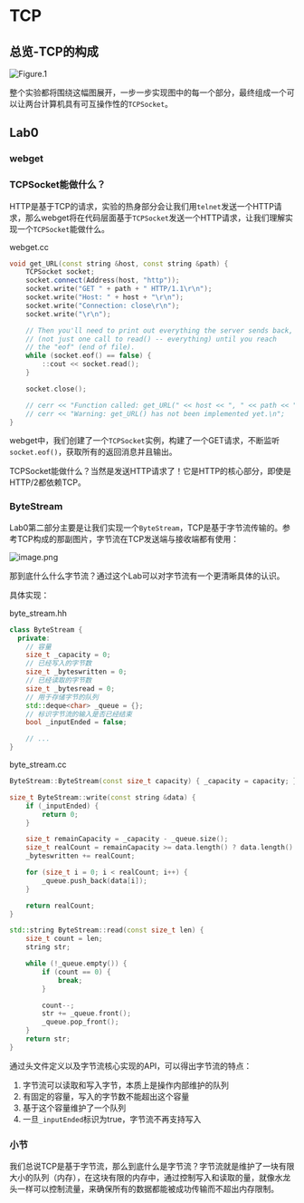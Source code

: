 # TCP

## 总览-TCP的构成

![Figure.1](https://p1-juejin.byteimg.com/tos-cn-i-k3u1fbpfcp/73a28253bb294627b32605addddfeeb2~tplv-k3u1fbpfcp-watermark.image?)

整个实验都将围绕这幅图展开，一步一步实现图中的每一个部分，最终组成一个可以让两台计算机具有可互操作性的`TCPSocket`。

## Lab0
### webget

### TCPSocket能做什么？
HTTP是基于TCP的请求，实验的热身部分会让我们用`telnet`发送一个HTTP请求，那么webget将在代码层面基于`TCPSocket`发送一个HTTP请求，让我们理解实现一个`TCPSocket`能做什么。

webget.cc
```c++
void get_URL(const string &host, const string &path) {
    TCPSocket socket;
    socket.connect(Address(host, "http"));
    socket.write("GET " + path + " HTTP/1.1\r\n");
    socket.write("Host: " + host + "\r\n");
    socket.write("Connection: close\r\n");
    socket.write("\r\n");

    // Then you'll need to print out everything the server sends back,
    // (not just one call to read() -- everything) until you reach
    // the "eof" (end of file).
    while (socket.eof() == false) {
        ::cout << socket.read();
    }

    socket.close();

    // cerr << "Function called: get_URL(" << host << ", " << path << ").\n";
    // cerr << "Warning: get_URL() has not been implemented yet.\n";
}
```

webget中，我们创建了一个`TCPSocket`实例，构建了一个GET请求，不断监听`socket.eof()`，获取所有的返回消息并且输出。

TCPSocket能做什么？当然是发送HTTP请求了！它是HTTP的核心部分，即使是HTTP/2都依赖TCP。

### ByteStream

Lab0第二部分主要是让我们实现一个`ByteStream`，TCP是基于字节流传输的。参考TCP构成的那副图片，字节流在TCP发送端与接收端都有使用：

![image.png](https://p9-juejin.byteimg.com/tos-cn-i-k3u1fbpfcp/63a46f614025499cbd6be185df2b15b0~tplv-k3u1fbpfcp-watermark.image?)

那到底什么什么字节流？通过这个Lab可以对字节流有一个更清晰具体的认识。

具体实现：

byte_stream.hh
```c++
class ByteStream {
  private:
    // 容量
    size_t _capacity = 0;
    // 已经写入的字节数
    size_t _byteswritten = 0;
    // 已经读取的字节数
    size_t _bytesread = 0;
    // 用于存储字节的队列
    std::deque<char> _queue = {};
    // 标识字节流的输入是否已经结束
    bool _inputEnded = false;

    // ...
}
```

byte_stream.cc
```c++
ByteStream::ByteStream(const size_t capacity) { _capacity = capacity; }

size_t ByteStream::write(const string &data) {
    if (_inputEnded) {
        return 0;
    }

    size_t remainCapacity = _capacity - _queue.size();
    size_t realCount = remainCapacity >= data.length() ? data.length() : remainCapacity;
    _byteswritten += realCount;

    for (size_t i = 0; i < realCount; i++) {
        _queue.push_back(data[i]);
    }

    return realCount;
}

std::string ByteStream::read(const size_t len) {
    size_t count = len;
    string str;

    while (!_queue.empty()) {
        if (count == 0) {
            break;
        }

        count--;
        str += _queue.front();
        _queue.pop_front();
    }
    return str;
}
```

通过头文件定义以及字节流核心实现的API，可以得出字节流的特点：

1. 字节流可以读取和写入字节，本质上是操作内部维护的队列
2. 有固定的容量，写入的字节数不能超出这个容量
3. 基于这个容量维护了一个队列
4. 一旦`_inputEnded`标识为true，字节流不再支持写入

### 小节
我们总说TCP是基于字节流，那么到底什么是字节流？字节流就是维护了一块有限大小的队列（内存），在这块有限的内存中，通过控制写入和读取的量，就像水龙头一样可以控制流量，来确保所有的数据都能被成功传输而不超出内存限制。

